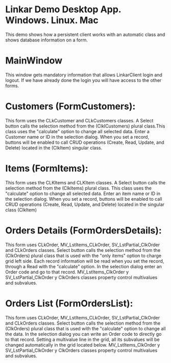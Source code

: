 # Linkar Demo Desktop App. Windows. Linux. Mac

This demo shows how a persistent client works with an automatic class and shows database information on a form.

# MainWindow 
  This window gets mandatory information that allows LinkarClient login and logout. If we have already done the login you will have access to the other forms.

# Customers (FormCustomers): 
  This form uses the CLkCustomer and CLkCustomers classes. 
  A Select button calls the selection method from the (ClkICustomers) plural  class.This class uses the "calculate" option to change all selected data.
  Enter a Customer name or ID in the selection dialog.
  When you set a record, buttons will be enabled to call CRUD operations (Create, Read, Update, and Delete) located in the (ClkItem) singular class.

# Items (FormItems): 
  This form uses the CLKItems and CLKItem classes.
  A Select button calls the selection method from the (ClkItems) plural class. This class uses the "calculate" option to change all selected data.
  Enter an item name or ID in the selection dialog.
  When you set a record, buttons will be enabled to call CRUD operations (Create, Read, Update, and Delete) located in the singular class (ClkItem)

# Orders Details (FormOrdersDetails): 
  This form uses CLkOrder, MV_LstItems_CLkOrder, SV_LstPartial_ClkOrder and CLkOrders classes.
  Select button calls the selection method from the (ClkOrders) plural class that is used with the "only items" option to charge grid left side. 
  Each record information will be read when you set the record, through a Read with the "calculate" option.
  In the selection dialog enter an Order code and go to that record.
  MV_LstItems_ClkOrder y SV_LstPartial_ClkOrder y ClkOrders classes property control multivalues and subvalues. 
  
# Orders List (FormOrdersList): 
  This form uses CLkOrder, MV_LstItems_CLkOrder, SV_LstPartial_ClkOrder and CLkOrders classes.
  Select button calls the selection method from the (ClkOrders) plural class that is used with the "calculate" option to change all the data.
  In the selection dialog you can write an Order code to directly go to that record.
  Setting a multivalue line in the grid, all its subvalues will be changed automatically in the grid located below.
  MV_LstItems_ClkOrder y SV_LstPartial_ClkOrder y ClkOrders classes property control multivalues and subvalues. 
